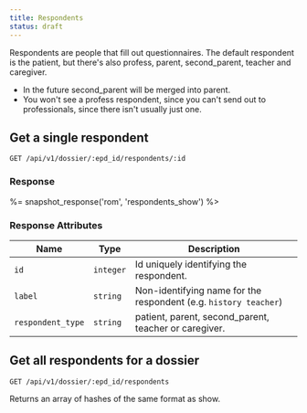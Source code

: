 ```yaml
---
title: Respondents
status: draft
---
```


Respondents are people that fill out questionnaires. The default respondent is the patient, but there's also profess, parent, second_parent, teacher and caregiver.

- In the future second_parent will be merged into parent.
- You won't see a profess respondent, since you can't send out to professionals, since there isn't usually just one.


## Get a single respondent

    GET /api/v1/dossier/:epd_id/respondents/:id

### Response

%= snapshot_response('rom', 'respondents_show') %>

### Response Attributes

Name                  | Type      | Description
----------------------|-----------|--------------
`id`                  | `integer` | Id uniquely identifying the respondent.
`label`               | `string`  | Non-identifying name for the respondent (e.g. `history teacher`)
`respondent_type`     | `string`  | patient, parent, second_parent, teacher or caregiver.


## Get all respondents for a dossier

    GET /api/v1/dossier/:epd_id/respondents

Returns an array of hashes of the same format as show.
